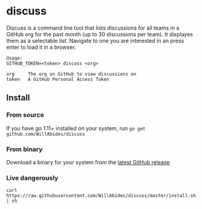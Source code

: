# discuss

Discuss is a command line tool that lists discussions for all teams in
a GitHub org for the past month (up to 30 discussions per team). It
displayes them as a selectable list. Navigate to one you are interested
in an press enter to load it in a browser.

```
Usage:
GITHUB_TOKEN=<token> discuss <org>

org     The org on GitHub to view discussions on
token   A GitHub Personal Access Token
```

## Install

### From source

If you have go 1.11+ installed on your system, run `go get github.com/WillAbides/discuss`

### From binary

Download a binary for your system from the [latest GitHub release](https://github.com/WillAbides/discuss/releases)

### Live dangerously

```
curl https://raw.githubusercontent.com/WillAbides/discuss/master/install.sh | sh
```
